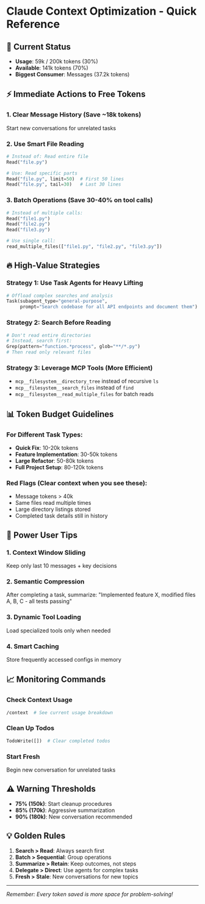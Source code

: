 # Claude Context Optimization - Quick Reference

## 🎯 Current Status
- **Usage**: 59k / 200k tokens (30%)
- **Available**: 141k tokens (70%)
- **Biggest Consumer**: Messages (37.2k tokens)

## ⚡ Immediate Actions to Free Tokens

### 1. Clear Message History (Save ~18k tokens)
Start new conversations for unrelated tasks

### 2. Use Smart File Reading
```python
# Instead of: Read entire file
Read("file.py")

# Use: Read specific parts
Read("file.py", limit=50)  # First 50 lines
Read("file.py", tail=30)   # Last 30 lines
```

### 3. Batch Operations (Save 30-40% on tool calls)
```python
# Instead of multiple calls:
Read("file1.py")
Read("file2.py")
Read("file3.py")

# Use single call:
read_multiple_files(["file1.py", "file2.py", "file3.py"])
```

## 🔥 High-Value Strategies

### Strategy 1: Use Task Agents for Heavy Lifting
```python
# Offload complex searches and analysis
Task(subagent_type="general-purpose",
     prompt="Search codebase for all API endpoints and document them")
```

### Strategy 2: Search Before Reading
```python
# Don't read entire directories
# Instead, search first:
Grep(pattern="function.*process", glob="**/*.py")
# Then read only relevant files
```

### Strategy 3: Leverage MCP Tools (More Efficient)
- `mcp__filesystem__directory_tree` instead of recursive `ls`
- `mcp__filesystem__search_files` instead of `find`
- `mcp__filesystem__read_multiple_files` for batch reads

## 📊 Token Budget Guidelines

### For Different Task Types:
- **Quick Fix**: 10-20k tokens
- **Feature Implementation**: 30-50k tokens
- **Large Refactor**: 50-80k tokens
- **Full Project Setup**: 80-120k tokens

### Red Flags (Clear context when you see these):
- Message tokens > 40k
- Same files read multiple times
- Large directory listings stored
- Completed task details still in history

## 🚀 Power User Tips

### 1. Context Window Sliding
Keep only last 10 messages + key decisions

### 2. Semantic Compression
After completing a task, summarize:
"Implemented feature X, modified files A, B, C - all tests passing"

### 3. Dynamic Tool Loading
Load specialized tools only when needed

### 4. Smart Caching
Store frequently accessed configs in memory

## 📈 Monitoring Commands

### Check Context Usage
```bash
/context  # See current usage breakdown
```

### Clean Up Todos
```python
TodoWrite([])  # Clear completed todos
```

### Start Fresh
Begin new conversation for unrelated tasks

## ⚠️ Warning Thresholds
- **75% (150k)**: Start cleanup procedures
- **85% (170k)**: Aggressive summarization
- **90% (180k)**: New conversation recommended

## 💡 Golden Rules
1. **Search > Read**: Always search first
2. **Batch > Sequential**: Group operations
3. **Summarize > Retain**: Keep outcomes, not steps
4. **Delegate > Direct**: Use agents for complex tasks
5. **Fresh > Stale**: New conversations for new topics

---
*Remember: Every token saved is more space for problem-solving!*
